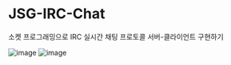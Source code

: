 # JSG-IRC-Chat
소켓 프로그래밍으로 IRC 실시간 채팅 프로토콜 서버-클라이언트 구현하기

![image](https://github.com/user-attachments/assets/4a3d4c23-c7cb-479a-88d6-3274588946ca)
![image](https://github.com/user-attachments/assets/de7a8157-7ce2-4e50-957c-5f1103bdfe80)

